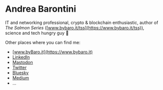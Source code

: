 # Andrea Barontini

IT and networking professional, crypto & blockchain enthusiastic, author of _The Salmon Series_ ([www.bybaro.it/tss](https://www.bybaro.it/tss)), science and tech hungry guy 🙂

Other places where you can find me:

* [www.byBaro.it](https://www.bybaro.it)
* [LinkedIn](https://linkedin.com/in/andreabarontini)
* [Mastodon](https://ioc.exchange/@baro77)
* [Twitter](https://twitter.com/andreabaro77)
* [Bluesky](https://bsky.app/profile/bybaro.it)
* [Medium](https://baro77.medium.com)
* ...
